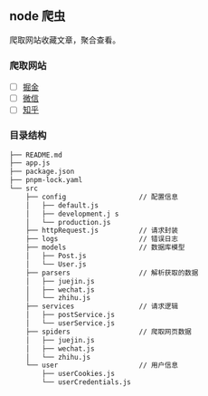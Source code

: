 ## node 爬虫

爬取网站收藏文章，聚合查看。

### 爬取网站

- [ ] [掘金](https://juejin.cn/)
- [ ] [微信]()
- [ ] [知乎](https://www.zhihu.com/)

### 目录结构

```bash
├── README.md
├── app.js
├── package.json
├── pnpm-lock.yaml
└── src
    ├── config                  // 配置信息
    │   ├── default.js
    │   ├── development.j s
    │   └── production.js
    ├── httpRequest.js          // 请求封装
    ├── logs                    // 错误日志
    ├── models                  // 数据库模型
    │   ├── Post.js
    │   └── User.js
    ├── parsers                 // 解析获取的数据
    │   ├── juejin.js
    │   ├── wechat.js
    │   └── zhihu.js
    ├── services                // 请求逻辑
    │   ├── postService.js
    │   └── userService.js
    ├── spiders                 // 爬取网页数据
    │   ├── juejin.js
    │   ├── wechat.js
    │   └── zhihu.js
    └── user                    // 用户信息
        ├── userCookies.js
        └── userCredentials.js
```

